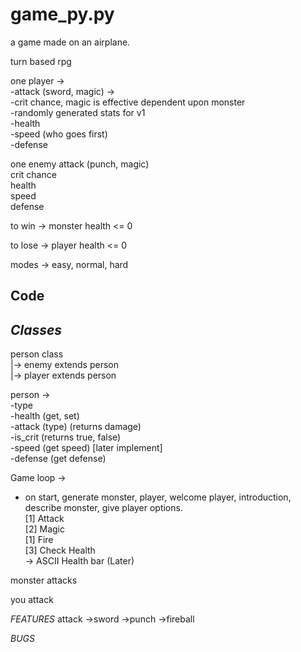 game_py.py
===
a game made on an airplane.

turn based rpg

one player -> <br>
-attack (sword, magic) -> <br>
-crit chance, magic is effective dependent upon monster<br>
-randomly generated stats for v1 <br>
-health <br>
-speed (who goes first) <br>
-defense<br>


one enemy
attack (punch, magic) <br>
crit chance <br>
health <br>
speed <br>
defense <br>

to win -> monster health <= 0

to lose -> player health <= 0



modes -> easy, normal, hard

Code
---
*Classes*
---
person class <br>
|-> enemy extends person <br>
|-> player extends person

person -> <br>
-type <br>
-health (get, set) <br>
-attack (type) (returns damage) <br>
-is_crit (returns true, false) <br>
-speed (get speed) [later implement] <br>
-defense (get defense) <br>

Game loop -> <br>
- on start, generate monster, player, welcome player, introduction, describe monster, give player options. <br>
[1] Attack <br>
[2] Magic <br>
	[1] Fire <br>
[3] Check Health <br>
	-> ASCII Health bar (Later)

monster attacks

you attack

*FEATURES*
attack
->sword
->punch
->fireball

*BUGS*
